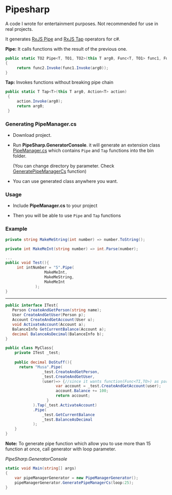 # Pipesharp

A code I wrote for entertainment purposes. Not recommended for use in real projects.

It generates [RxJS Pipe](https://rxjs-dev.firebaseapp.com/api/index/function/pipe) and [RxJS Tap](https://rxjs-dev.firebaseapp.com/api/operators/tap) operators for c#.

 **Pipe:**  It calls functions with the result of the previous one. 

  ```csharp
  public static TO2 Pipe<T, TO1, TO2>(this T arg0, Func<T, TO1> func1, Func<TO1, TO2> func2)
  {
       return func2.Invoke(func1.Invoke(arg0));
  }
  ```

  **Tap:**  Invokes functions without breaking pipe chain

  ```csharp
  public static T Tap<T>(this T arg0, Action<T> action)
   {
       action.Invoke(arg0);
       return arg0;
   }
  ```



### Generating PipeManager.cs

* Download project. 

* Run **PipeSharp.GeneratorConsole**. it will generate an extension class [PipeManager.cs](https://github.com/demirmusa/pipesharp/blob/master/PipeSharp.UnitTests/PipeManager.cs) which contains `Pipe` and `Tap` functions into the bin folder.  

  (You can change directory by parameter. Check [GeneratePipeManagerCs](https://github.com/demirmusa/pipesharp/blob/d50682ff5022be0aeadbc76bbcb5b3db6237176c/PipeSharp/PipeManagerGenerator.cs#L9) function)

* You can use generated class anywhere you want.



### Usage

* Include **PipeManager.cs** to your project

* Then you will be able to use `Pipe` and `Tap` functions



### Example

  ```csharp
  private string MakeMeString(int number) => number.ToString();
  
  private int MakeMeInt(string number) => int.Parse(number);
  
  ...
  public void Test(){
       int intNumber = "5".Pipe(
                   MakeMeInt,
                   MakeMeString,
                   MakeMeInt                
               );    
  }
  ```

_______

  ```csharp
  public interface ITest{
     Person CreateAndGetPerson(string name);
     User CreateAndGetUser(Person p);
     Account CreateAndGetAccount(User u);
     void ActivateAccount(Account a);
     BalanceInfo GetCurrentBalance(Account a);
     decimal BalanceAsDecimal(BalanceInfo b);    
  }
  
  public class MyClass{
      private ITest _test;
      
      public decimal DoStuff(){
       	return "Musa".Pipe(
                  _test.CreateAndGetPerson,
                  _test.CreateAndGetUser,
            	  (user)=> {//since it wants function(Func<TI,TO>) as parameter, you can also use lambda functions
                        var account = _test.CreateAndGetAccount(user);
                        account.Balance += 100;
                        return account;
                    }
              ).Tap(_test.ActivateAccount)
              .Pipe(
                  _test.GetCurrentBalance
                  _test.BalanceAsDecimal
              );        
      }
  }
  
  ```

  

**Note:**  To generate pipe function which allow you to use more than 15 function at once, call generator with loop parameter.

*PipeSharp.GeneratorConsole*

```csharp
static void Main(string[] args)
{
    var pipeManagerGenerator = new PipeManagerGenerator();
    pipeManagerGenerator.GeneratePipeManagerCs(loop:25);
}
```
